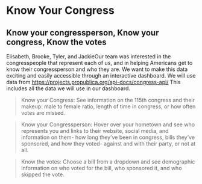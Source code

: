 # Know Your Congress

## Know your congressperson, Know your congress, Know the votes

Elisabeth, Brooke, Tyler, and JackieOur team was interested in the congresspeople that represent each of us, and in helping Americans get to know their congressperson and who they are.
We want to make this data exciting and easily accessible through an interactive dashboard.  We will use data from https://projects.propublica.org/api-docs/congress-api/
This includes all the data we will use in our dashboard.

>Know your Congress: See information on the 115th congress and their makeup: male to female ratio, length of time in congress, or how often votes are missed.

>Know your Congressperson: Hover over your hometown and see who represents you and links to their website, social media, and information on them- how long they’ve been in congress, bills they’ve sponsored, and how they voted- against and with their party, or not at all.

>Know the votes:  Choose a bill from a dropdown and see demographic information on who voted for the bill, who sponsored it, and who skipped the vote.
